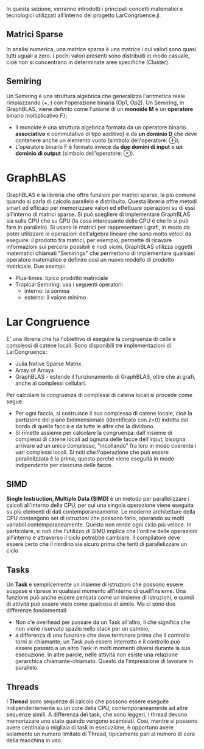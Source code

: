 In questa sezione, verranno introdotti i principali concetti matematici e tecnologici utilizzati all'interno del progetto LarCongruence.jl.

## Matrici Sparse
In analisi numerica, una matrice sparsa è una matrice i cui valori sono quasi tutti uguali a zero. I pochi valori presenti sono distribuiti in modo casuale, cioè non si concentrano in determinate aree specifiche (Cluster).

## Semiring
Un Semiring è una struttura algebrica che generalizza l'aritmetica reale rimpiazzando (+,·) con l'operazione binaria (Op1, Op2).
Un Semiring, in GraphBLAS, viene definito come l'unione di un **monoide M** e un **operatore** binario moltiplicativo F};
* Il monoide è una struttura algebrica formata da un operatore binario **associativo** e commutativo di tipo additivo} e da **un dominio D** che deve contenere anche un elemento vuoto (simbolo dell'operatore: ⊕);
* L'operatore binario F è formato invece da **due domini di input** e **un dominio di output** (simbolo dell'operatore: ⊗).

# GraphBLAS
GraphBLAS è la libreria che offre funzioni per matrici sparse, la più comune quando si parla di calcolo parallelo e distribuito. Questa libreria offre metodi smart ed efficaci per memorizzare valori ed effettuare operazioni su di essi all'interno di matrici sparse. Si può scegliere di implementare GraphBLAS sia sulla CPU che su GPU (la cosa interessante delle GPU è che lo si può fare in parallelo). Si usano le matrici per rappresentare i grafi, in modo da poter utilizzare le operazioni dell'algebra lineare che sono molto veloci da eseguire: il prodotto fra matrici, per esempio, permette di ricavare informazioni sui percorsi possibili e nodi vicini. GraphBLAS utilizza oggetti matematici chiamati "Semirings" che permettono di implementare qualsiasi operatore matematico e definire così un nuovo modello di prodotto matriciale. Due esempi:
* Plus-times: tipico prodotto matriciale
* Tropical Semiring: usa i seguenti operatori:
    * interno: la somma
    * esterno: il valore minimo

# Lar Congruence
E' una libreria che ha l'obiettivo di eseguire la congruenza di celle e complessi di catene locali. Sono disponibili tre implementazioni di LarCongruence:
* Julia Native Sparse Matrix
* Array of Arrays
* GraphBLAS - estende il funzionamento di GraphBLAS, oltre che ai grafi, anche ai complessi cellulari.
    
Per calcolare la congruenza di complessi di catena locali si procede come segue: 
* Per ogni faccia, si costruisce il suo complesso di catene locale, cioè la partizione del piano bidimensionale (identificato con z=0) indotta dal bordo di quella faccia e da tutte le altre che la dividono. 
* Si rimette assieme per calcolare la congruenza: dall'insieme di complessi di catene locali ad ognuna delle facce dell'input, bisogna arrivare ad un unico complesso, "incollando" fra loro in modo coerente i vari complessi locali.
Si noti che l'operazione che può essere parallelizzata è la prima, questo perché viene eseguita in modo indipendente per ciascuna delle facce.

## SIMD
**Single Instruction, Multiple Data (SIMD)** è un metodo per parallelizzare i calcoli all'interno della CPU, per cui una singola operazione viene eseguita su più elementi di dati contemporaneamente. Le moderne architetture della CPU contengono set di istruzioni che possono farlo, operando su molti variabili contemporaneamente. Questo non rende ogni ciclo più veloce. In particolare, si noti che l'utilizzo di SIMD implica che l'ordine delle operazioni all'interno e attraverso il ciclo potrebbe cambiare. Il compilatore deve essere certo che il riordino sia sicuro prima che tenti di parallelizzare un ciclo

## Tasks
Un **Task** è semplicemente un insieme di istruzioni che possono essere sospese e riprese in qualsiasi momento all'interno di quell'insieme. Una funzione può anche essere pensata come un insieme di istruzioni, e quindi di attività può essere visto come qualcosa di simile. Ma ci sono due differenze fondamentali:
* Non c'è overhead per passare da un Task all'altro, il che significa che non viene riservato spazio nello stack per un cambio;
* a differenza di una funzione che deve terminare prima che il controllo torni al chiamante, un Task può essere interrotto e il controllo può essere passato a un altro Task in molti momenti diversi durante la sua esecuzione. In altre parole, nelle attività non esiste una relazione gerarchica chiamante-chiamato. Questo da l'impressione di lavorare in parallelo.


## Threads

I **Thread** sono sequenze di calcolo che possono essere eseguite indipendentemente su un core della CPU, contemporaneamente ad altre sequenze simili. A differenza dei task, che sono leggeri, i thread devono memorizzare uno stato quando vengono scambiati. Così, mentre si possono avere centinaia o migliaia di task in esecuzione, è opportuno avere solamente un numero limitato di Thread, tipicamente pari al numero di core della macchina in uso.